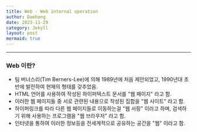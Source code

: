 ```yaml
---
title: Web - Web internal operation
author: Daehong
date: 2023-11-29
category: Jekyll
layout: post
mermaid: true
---
```


<hr>

### Web 이란?
 - 팀 버너스리(Tim Berners-Lee)에 의해 1989년에 처음 제안되었고, 1990년대 초반에 발전하여 현재의 형태를 갖추었음.
 - HTML 언어를 사용하여 작성된 하이퍼텍스트 문서를 "웹 페이지" 라고 함.
 - 이러한 웹 페이지들 중 서로 관련된 내용으로 작성된 집합을 "웹 사이트" 라고 함.
 - 하이퍼링크를 따라 다른 웹 페이지들로 이동하는걸 "웹 서핑" 이라고 하며, 검색하기 위해 사용하는 프로그램을 "웹 브라우저" 라고 함.
 - 인터넷을 통하여 이러한 정보등을 전세계적으로 공유하는 공간을 "웹" 이라고 함.


<br>
<br>
<br>
<br>
<br>